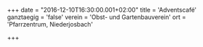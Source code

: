 +++
date = "2016-12-10T16:30:00.001+02:00"
title = 'Adventscafé'
ganztaegig = 'false'
verein = 'Obst- und Gartenbauverein'
ort = 'Pfarrzentrum, Niederjosbach'

+++

      